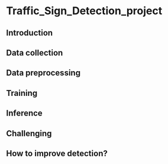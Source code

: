 Traffic_Sign_Detection_project
===============================

## Introduction

## Data collection

## Data preprocessing

## Training 

## Inference

## Challenging

## How to improve detection?
